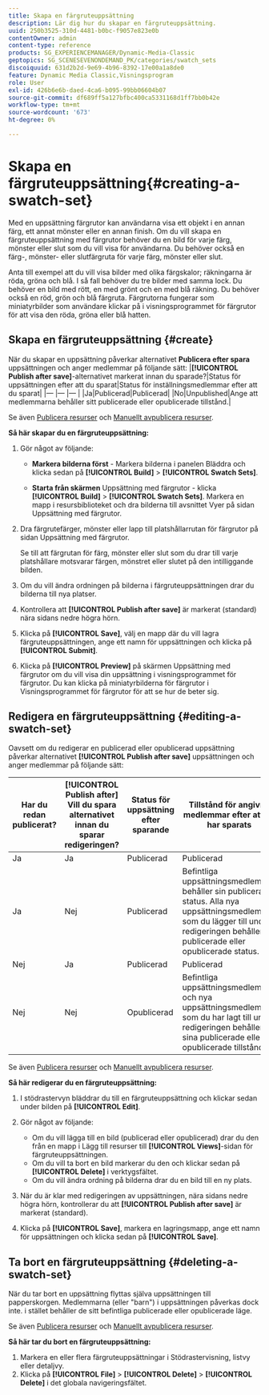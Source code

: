 ```yaml
---
title: Skapa en färgruteuppsättning
description: Lär dig hur du skapar en färgruteuppsättning.
uuid: 250b3525-310d-4481-b0bc-f9057e823e0b
contentOwner: admin
content-type: reference
products: SG_EXPERIENCEMANAGER/Dynamic-Media-Classic
geptopics: SG_SCENESEVENONDEMAND_PK/categories/swatch_sets
discoiquuid: 631d2b2d-9e69-4b96-8392-17e00a1a8de0
feature: Dynamic Media Classic,Visningsprogram
role: User
exl-id: 426b6e6b-daed-4ca6-b095-99bb06604b07
source-git-commit: df689ff5a127bfbc400ca5331168d1ff7bb0b42e
workflow-type: tm+mt
source-wordcount: '673'
ht-degree: 0%

---
```


# Skapa en färgruteuppsättning{#creating-a-swatch-set}

Med en uppsättning färgrutor kan användarna visa ett objekt i en annan färg, ett annat mönster eller en annan finish. Om du vill skapa en färgruteuppsättning med färgrutor behöver du en bild för varje färg, mönster eller slut som du vill visa för användarna. Du behöver också en färg-, mönster- eller slutfärgruta för varje färg, mönster eller slut.

Anta till exempel att du vill visa bilder med olika färgskalor; räkningarna är röda, gröna och blå. I så fall behöver du tre bilder med samma lock. Du behöver en bild med rött, en med grönt och en med blå räkning. Du behöver också en röd, grön och blå färgruta. Färgrutorna fungerar som miniatyrbilder som användare klickar på i visningsprogrammet för färgrutor för att visa den röda, gröna eller blå hatten.

## Skapa en färgruteuppsättning {#create}

När du skapar en uppsättning påverkar alternativet **Publicera efter spara** uppsättningen och anger medlemmar på följande sätt:
|**[!UICONTROL Publish after save]**-alternativet markerat innan du sparade?|Status för uppsättningen efter att du sparat|Status för inställningsmedlemmar efter att du sparat|
|— |— |— |
|Ja|Publicerad|Publicerad|
|No|Unpublished|Ange att medlemmarna behåller sitt publicerade eller opublicerade tillstånd.|

Se även [Publicera resurser](publishing-files.md#manually_publishing_assets) och [Manuellt avpublicera resurser](publishing-files.md#manually_unpublishing_assets).

**Så här skapar du en färgruteuppsättning:**

1. Gör något av följande:

   * **Markera bilderna först**  - Markera bilderna i panelen Bläddra och klicka sedan på  **[!UICONTROL Build]** >  **[!UICONTROL Swatch Sets]**.

   * **Starta från skärmen**  Uppsättning med färgrutor - klicka  **[!UICONTROL Build]** >  **[!UICONTROL Swatch Sets]**. Markera en mapp i resursbiblioteket och dra bilderna till avsnittet Vyer på sidan Uppsättning med färgrutor.

1. Dra färgrutefärger, mönster eller lapp till platshållarrutan för färgrutor på sidan Uppsättning med färgrutor.

   Se till att färgrutan för färg, mönster eller slut som du drar till varje platshållare motsvarar färgen, mönstret eller slutet på den intilliggande bilden.

1. Om du vill ändra ordningen på bilderna i färgruteuppsättningen drar du bilderna till nya platser.
1. Kontrollera att **[!UICONTROL Publish after save]** är markerat (standard) nära sidans nedre högra hörn.
1. Klicka på **[!UICONTROL Save]**, välj en mapp där du vill lagra färgruteuppsättningen, ange ett namn för uppsättningen och klicka på **[!UICONTROL Submit]**.
1. Klicka på **[!UICONTROL Preview]** på skärmen Uppsättning med färgrutor om du vill visa din uppsättning i visningsprogrammet för färgrutor. Du kan klicka på miniatyrbilderna för färgrutor i Visningsprogrammet för färgrutor för att se hur de beter sig.

## Redigera en färgruteuppsättning {#editing-a-swatch-set}

Oavsett om du redigerar en publicerad eller opublicerad uppsättning påverkar alternativet **[!UICONTROL Publish after save]** uppsättningen och anger medlemmar på följande sätt:

| Har du redan publicerat? | **[!UICONTROL Publish after]** Vill du spara alternativet innan du sparar redigeringen? | Status för uppsättning efter sparande | Tillstånd för angivna medlemmar efter att de har sparats |
|--- |--- |--- |--- |
| Ja | Ja | Publicerad | Publicerad |
| Ja | Nej | Publicerad | Befintliga uppsättningsmedlemmar behåller sin publicerade status. Alla nya uppsättningsmedlemmar som du lägger till under redigeringen behåller sin publicerade eller opublicerade status. |
| Nej | Ja | Publicerad | Publicerad |
| Nej | Nej | Opublicerad | Befintliga uppsättningsmedlemmar och nya uppsättningsmedlemmar som du har lagt till under redigeringen behåller sina publicerade eller opublicerade tillstånd. |

Se även [Publicera resurser](publishing-files.md#manually_publishing_assets) och [Manuellt avpublicera resurser](publishing-files.md#manually_unpublishing_assets).

**Så här redigerar du en färgruteuppsättning:**

1. I stödrastervyn bläddrar du till en färgruteuppsättning och klickar sedan under bilden på **[!UICONTROL Edit]**.
1. Gör något av följande:

   * Om du vill lägga till en bild (publicerad eller opublicerad) drar du den från en mapp i Lägg till resurser till **[!UICONTROL Views]**-sidan för färgruteuppsättningen.
   * Om du vill ta bort en bild markerar du den och klickar sedan på **[!UICONTROL Delete]** i verktygsfältet.
   * Om du vill ändra ordning på bilderna drar du en bild till en ny plats.

1. När du är klar med redigeringen av uppsättningen, nära sidans nedre högra hörn, kontrollerar du att **[!UICONTROL Publish after save]** är markerat (standard).
1. Klicka på **[!UICONTROL Save]**, markera en lagringsmapp, ange ett namn för uppsättningen och klicka sedan på **[!UICONTROL Save]**.

## Ta bort en färgruteuppsättning {#deleting-a-swatch-set}

När du tar bort en uppsättning flyttas själva uppsättningen till papperskorgen. Medlemmarna (eller &quot;barn&quot;) i uppsättningen påverkas dock inte. i stället behåller de sitt befintliga publicerade eller opublicerade läge.

Se även [Publicera resurser](publishing-files.md#manually_publishing_assets) och [Manuellt avpublicera resurser](publishing-files.md#manually_unpublishing_assets).

**Så här tar du bort en färgruteuppsättning:**

1. Markera en eller flera färgruteuppsättningar i Stödrastervisning, listvy eller detaljvy.
1. Klicka på **[!UICONTROL File]** > **[!UICONTROL Delete]** > **[!UICONTROL Delete]** i det globala navigeringsfältet.
